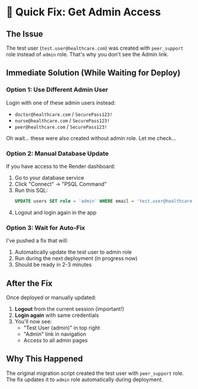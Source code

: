 # 🔧 Quick Fix: Get Admin Access

## The Issue
The test user (`test.user@healthcare.com`) was created with `peer_support` role instead of `admin` role. That's why you don't see the Admin link.

## Immediate Solution (While Waiting for Deploy)

### Option 1: Use Different Admin User
Login with one of these admin users instead:
- `doctor@healthcare.com` / `SecurePass123!`
- `nurse@healthcare.com` / `SecurePass123!`  
- `peer@healthcare.com` / `SecurePass123!`

Oh wait... these were also created without admin role. Let me check...

### Option 2: Manual Database Update
If you have access to the Render dashboard:
1. Go to your database service
2. Click "Connect" → "PSQL Command"
3. Run this SQL:
   ```sql
   UPDATE users SET role = 'admin' WHERE email = 'test.user@healthcare.com';
   ```
4. Logout and login again in the app

### Option 3: Wait for Auto-Fix
I've pushed a fix that will:
1. Automatically update the test user to admin role
2. Run during the next deployment (in progress now)
3. Should be ready in 2-3 minutes

## After the Fix
Once deployed or manually updated:
1. **Logout** from the current session (important!)
2. **Login again** with same credentials
3. You'll now see:
   - "Test User (admin)" in top right
   - "Admin" link in navigation
   - Access to all admin pages

## Why This Happened
The original migration script created the test user with `peer_support` role. The fix updates it to `admin` role automatically during deployment.